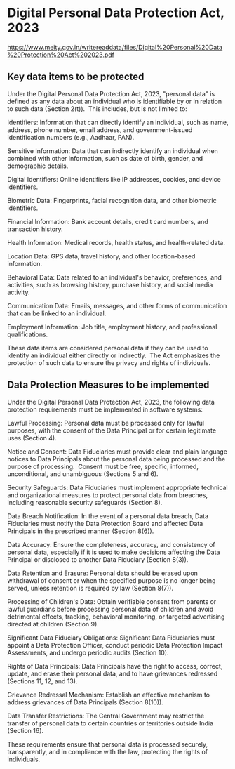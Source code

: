 # Digital Personal Data Protection Act, 2023

https://www.meity.gov.in/writereaddata/files/Digital%20Personal%20Data%20Protection%20Act%202023.pdf

## Key data items to be protected

Under the Digital Personal Data Protection Act, 2023, "personal data" is defined as any data about an individual who is identifiable by or in relation to such data (Section 2(t)). ​ This includes, but is not limited to:


Identifiers: Information that can directly identify an individual, such as name, address, phone number, email address, and government-issued identification numbers (e.g., Aadhaar, PAN).


Sensitive Information: Data that can indirectly identify an individual when combined with other information, such as date of birth, gender, and demographic details.


Digital Identifiers: Online identifiers like IP addresses, cookies, and device identifiers.


Biometric Data: Fingerprints, facial recognition data, and other biometric identifiers.


Financial Information: Bank account details, credit card numbers, and transaction history.


Health Information: Medical records, health status, and health-related data.


Location Data: GPS data, travel history, and other location-based information.


Behavioral Data: Data related to an individual's behavior, preferences, and activities, such as browsing history, purchase history, and social media activity.


Communication Data: Emails, messages, and other forms of communication that can be linked to an individual.


Employment Information: Job title, employment history, and professional qualifications.


These data items are considered personal data if they can be used to identify an individual either directly or indirectly. ​ The Act emphasizes the protection of such data to ensure the privacy and rights of individuals. ​

## Data Protection Measures to be implemented

Under the Digital Personal Data Protection Act, 2023, the following data protection requirements must be implemented in software systems:


Lawful Processing: Personal data must be processed only for lawful purposes, with the consent of the Data Principal or for certain legitimate uses (Section 4). ​


Notice and Consent: Data Fiduciaries must provide clear and plain language notices to Data Principals about the personal data being processed and the purpose of processing. ​ Consent must be free, specific, informed, unconditional, and unambiguous (Sections 5 and 6). ​


Security Safeguards: Data Fiduciaries must implement appropriate technical and organizational measures to protect personal data from breaches, including reasonable security safeguards (Section 8). ​


Data Breach Notification: In the event of a personal data breach, Data Fiduciaries must notify the Data Protection Board and affected Data Principals in the prescribed manner (Section 8(6)). ​


Data Accuracy: Ensure the completeness, accuracy, and consistency of personal data, especially if it is used to make decisions affecting the Data Principal or disclosed to another Data Fiduciary (Section 8(3)). ​


Data Retention and Erasure: Personal data should be erased upon withdrawal of consent or when the specified purpose is no longer being served, unless retention is required by law (Section 8(7)). ​


Processing of Children's Data: Obtain verifiable consent from parents or lawful guardians before processing personal data of children and avoid detrimental effects, tracking, behavioral monitoring, or targeted advertising directed at children (Section 9). ​


Significant Data Fiduciary Obligations: Significant Data Fiduciaries must appoint a Data Protection Officer, conduct periodic Data Protection Impact Assessments, and undergo periodic audits (Section 10). ​


Rights of Data Principals: Data Principals have the right to access, correct, update, and erase their personal data, and to have grievances redressed (Sections 11, 12, and 13). ​


Grievance Redressal Mechanism: Establish an effective mechanism to address grievances of Data Principals (Section 8(10)). ​


Data Transfer Restrictions: The Central Government may restrict the transfer of personal data to certain countries or territories outside India (Section 16). ​


These requirements ensure that personal data is processed securely, transparently, and in compliance with the law, protecting the rights of individuals. ​